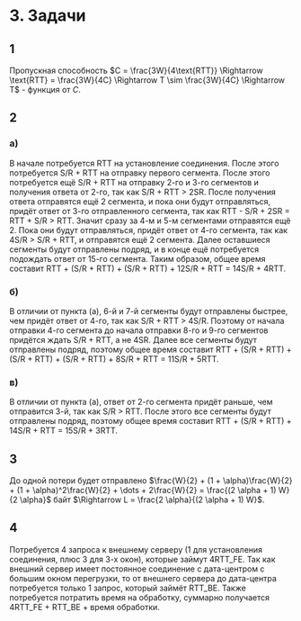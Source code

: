 # 3. Задачи

## 1

Пропускная способность $C = \frac{3W}{4\text{RTT}} \Rightarrow \text{RTT} = \frac{3W}{4C} \Rightarrow T \sim \frac{3W}{4C} \Rightarrow T$ - функция от $C$.

## 2

### а)

В начале потребуется RTT на установление соединения. После этого потребуется S/R + RTT на отправку первого сегмента. После этого потребуется ещё S/R + RTT на отправку 2-го и 3-го сегментов и получения ответа от 2-го, так как S/R + RTT > 2SR. После получения ответа отправятся ещё 2 сегмента, и пока они будут отправляться, придёт ответ от 3-го отправленного сегмента, так как RTT - S/R + 2SR = RTT + S/R > RTT. Значит сразу за 4-м и 5-м сегментами отправятся ещё 2. Пока они будут отправляться, придёт ответ от 4-го сегмента, так как 4S/R > S/R + RTT, и отправятся ещё 2 сегмента. Далее оставшиеся сегменты будут отправлены подряд, и в конце ещё потребуется подождать ответ от 15-го сегмента. Таким образом, общее время составит RTT + (S/R + RTT) + (S/R + RTT) + 12S/R + RTT = 14S/R + 4RTT.

### б)

В отличии от пункта (а), 6-й и 7-й сегменты будут отправлены быстрее, чем придёт ответ от 4-го, так как S/R + RTT > 4S/R. Поэтому от начала отправки 4-го сегмента до начала отправки 8-го и 9-го сегментов придётся ждать S/R + RTT, а не 4SR. Далее все сегменты будут отправлены подряд, поэтому общее время составит RTT + (S/R + RTT) + (S/R + RTT) + (S/R + RTT) + 8S/R + RTT = 11S/R + 5RTT.

### в)

В отличии от пункта (а), ответ от 2-го сегмента придёт раньше, чем отправится 3-й, так как S/R > RTT. После этого все сегменты будут отправлены подряд, поэтому общее время составит RTT + (S/R + RTT) + 14S/R + RTT = 15S/R + 3RTT.

## 3

До одной потери будет отправлено $\frac{W}{2} + (1 + \alpha)\frac{W}{2} + (1 + \alpha)^2\frac{W}{2} + \dots + 2\frac{W}{2} = \frac{(2 \alpha + 1) W}{2 \alpha}$ байт $\Rightarrow L = \frac{2 \alpha}{(2 \alpha + 1) W}$.

## 4

Потребуется 4 запроса к внешнему серверу (1 для установления соединения, плюс 3 для 3-х окон), которые займут 4RTT\_FE. Так как внешний сервер имеет постоянное соединение с дата-центром с большим окном перегрузки, то от внешнего сервера до дата-центра потребуется только 1 запрос, который займёт RTT\_BE. Также потребуется потратить время на обработку, суммарно получается 4RTT\_FE + RTT\_BE + время обработки.
